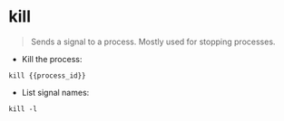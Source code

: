 # kill

> Sends a signal to a process.
> Mostly used for stopping processes.

- Kill the process:

`kill {{process_id}}`

- List signal names:

`kill -l`
